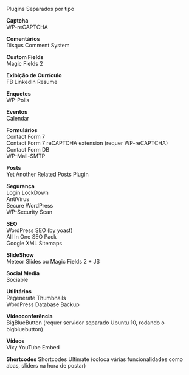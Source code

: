 Plugins Separados por tipo

<b>Captcha</b><br>
WP-reCAPTCHA

<b>Comentários</b><br>
Disqus Comment System

<b>Custom Fields</b><br>
Magic Fields 2

<b>Exibição de Currículo</b><br>
FB LinkedIn Resume

<b>Enquetes</b><br>
WP-Polls

<b>Eventos</b><br>
Calendar

<b>Formulários</b><br>
Contact Form 7<br>
Contact Form 7 reCAPTCHA extension (requer WP-reCAPTCHA) <br>
Contact Form DB<br>
WP-Mail-SMTP

<b>Posts</b><br>
Yet Another Related Posts Plugin

<b>Segurança</b><br>
Login LockDown<br>
AntiVirus<br>
Secure WordPress<br>
WP-Security Scan

<b>SEO</b><br>
WordPress SEO (by yoast)<br>
All In One SEO Pack<br>
Google XML Sitemaps

<b>SlideShow</b><br>
Meteor Slides ou Magic Fields 2 + JS

<b>Social Media</b><br>
Sociable

<b>Utilitários</b><br>
Regenerate Thumbnails<br>
WordPress Database Backup<br>

<b>Videoconferência</b><br>
BigBlueButton  (requer servidor separado Ubuntu 10, rodando o bigbluebutton)

<b>Vídeos</b><br>
Vixy YouTube Embed

<b>Shortcodes</b>
Shortcodes Ultimate (coloca várias funcionalidades como abas, sliders na hora de postar)
